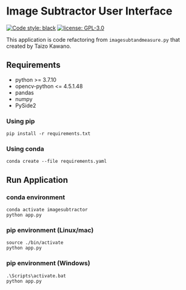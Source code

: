 # Image Subtractor User Interface

<p>
<a href="https://github.com/psf/black"><img alt="Code style: black" src="https://img.shields.io/badge/code%20style-black-000000.svg"></a>
<a href="https://github.com/lycantrope/imagesubtractor/blob/main/License"><img alt="license: GPL-3.0" src="https://img.shields.io/github/license/lycantrope/imagesubtractor.svg"></a>
</p>

This application is code refactoring from `imagesubtandmeasure.py` that created by Taizo Kawano.

## Requirements

- python >= 3.7.10
- opencv-python <= 4.5.1.48
- pandas
- numpy
- PySide2

### Using pip

```shell
pip install -r requirements.txt
```

### Using conda

```shell
conda create --file requirements.yaml
```

## Run Application

### conda environment

```shell
conda activate imagesubtractor
python app.py
```

### pip environment (Linux/mac)

```shell
source ./bin/activate
python app.py
```

### pip environment (Windows)

```shell
.\Scripts\activate.bat
python app.py
```
